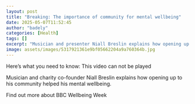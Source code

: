 ```yaml
---
layout: post
title: "Breaking: The importance of community for mental wellbeing"
date: 2025-05-07T11:52:45
author: "badely"
categories: [Health]
tags: []
excerpt: "Musician and presenter Niall Breslin explains how opening up to his community helped his mental wellbeing."
image: assets/images/5317921361e9bf05662204a9a760364b.jpg
---
```


Here’s what you need to know: This video can not be played

Musician and charity co-founder Niall Breslin explains how opening up to his community helped his mental wellbeing.

Find out more about BBC Wellbeing Week

